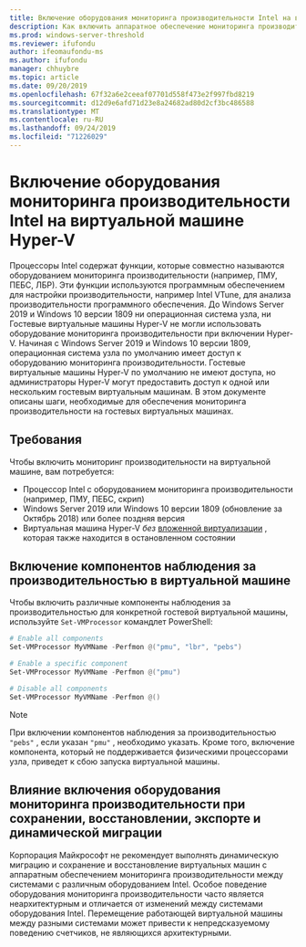 ```yaml
---
title: Включение оборудования мониторинга производительности Intel на виртуальной машине Hyper-V
description: Как включить аппаратное обеспечение мониторинга производительности Intel на компьютере Hyper-V. Также касается того, как включить мониторинг производительности аппаратных эффектов динамической миграции.
ms.prod: windows-server-threshold
ms.reviewer: ifufondu
author: ifeomaufondu-ms
ms.author: ifufondu
manager: chhuybre
ms.topic: article
ms.date: 09/20/2019
ms.openlocfilehash: 67f32a6e2ceeaf07701d558f473e2f997fbd8219
ms.sourcegitcommit: d12d9e6afd71d23e8a24682ad80d2cf3bc486588
ms.translationtype: MT
ms.contentlocale: ru-RU
ms.lasthandoff: 09/24/2019
ms.locfileid: "71226029"
---
```

# <a name="enable-intel-performance-monitoring-hardware-in-a-hyper-v-virtual-machine"></a>Включение оборудования мониторинга производительности Intel на виртуальной машине Hyper-V

Процессоры Intel содержат функции, которые совместно называются оборудованием мониторинга производительности (например, ПМУ, ПЕБС, ЛБР). Эти функции используются программным обеспечением для настройки производительности, например Intel VTune, для анализа производительности программного обеспечения.  До Windows Server 2019 и Windows 10 версии 1809 ни операционная система узла, ни Гостевые виртуальные машины Hyper-V не могли использовать оборудование мониторинга производительности при включении Hyper-V.  Начиная с Windows Server 2019 и Windows 10 версии 1809, операционная система узла по умолчанию имеет доступ к оборудованию мониторинга производительности.  Гостевые виртуальные машины Hyper-V по умолчанию не имеют доступа, но администраторы Hyper-V могут предоставить доступ к одной или нескольким гостевым виртуальным машинам.  В этом документе описаны шаги, необходимые для обеспечения мониторинга производительности на гостевых виртуальных машинах.

## <a name="requirements"></a>Требования

Чтобы включить мониторинг производительности на виртуальной машине, вам потребуется:

- Процессор Intel с оборудованием мониторинга производительности (например, ПМУ, ПЕБС, скрип)
- Windows Server 2019 или Windows 10 версии 1809 (обновление за Октябрь 2018) или более поздняя версия
- Виртуальная машина Hyper-V _без_ [вложенной виртуализации](https://docs.microsoft.com/virtualization/hyper-v-on-windows/user-guide/nested-virtualization) , которая также находится в остановленном состоянии
 
## <a name="enabling-performance-monitoring-components-in-a-virtual-machine"></a>Включение компонентов наблюдения за производительностью в виртуальной машине

Чтобы включить различные компоненты наблюдения за производительностью для конкретной гостевой виртуальной машины, используйте `Set-VMProcessor` командлет PowerShell:
 
``` Powershell
# Enable all components
Set-VMProcessor MyVMName -Perfmon @("pmu", "lbr", "pebs")
```
 
``` Powershell
# Enable a specific component
Set-VMProcessor MyVMName -Perfmon @("pmu")
```
 
``` Powershell
# Disable all components
Set-VMProcessor MyVMName -Perfmon @()
```
> [!NOTE]
> При включении компонентов наблюдения за производительностью `"pebs"` , если указан `"pmu"` , необходимо указать.  Кроме того, включение компонента, который не поддерживается физическими процессорами узла, приведет к сбою запуска виртуальной машины.
 
## <a name="effects-of-enabling-performance-monitoring-hardware-on-saverestore-export-and-live-migration"></a>Влияние включения оборудования мониторинга производительности при сохранении, восстановлении, экспорте и динамической миграции
 
Корпорация Майкрософт не рекомендует выполнять динамическую миграцию и сохранение и восстановление виртуальных машин с аппаратным обеспечением мониторинга производительности между системами с различным оборудованием Intel. Особое поведение оборудования мониторинга производительности часто является неархитектурным и отличается от изменений между системами оборудования Intel.  Перемещение работающей виртуальной машины между разными системами может привести к непредсказуемому поведению счетчиков, не являющихся архитектурными.
